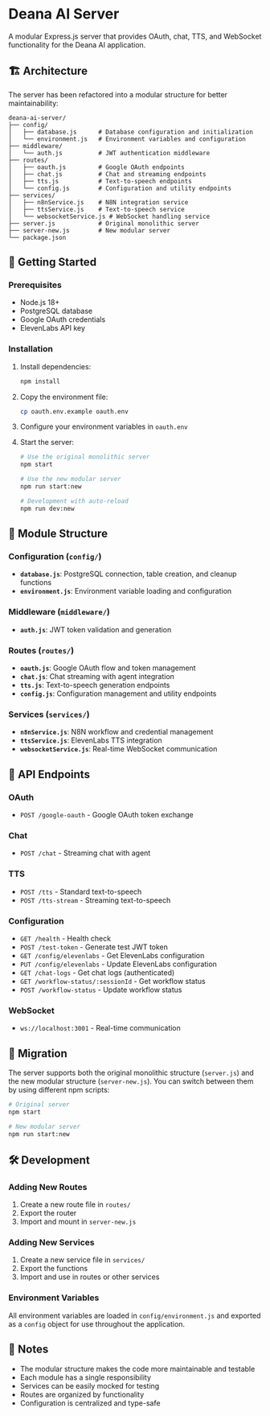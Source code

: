 # Deana AI Server

A modular Express.js server that provides OAuth, chat, TTS, and WebSocket functionality for the Deana AI application.

## 🏗️ Architecture

The server has been refactored into a modular structure for better maintainability:

```
deana-ai-server/
├── config/
│   ├── database.js      # Database configuration and initialization
│   └── environment.js   # Environment variables and configuration
├── middleware/
│   └── auth.js          # JWT authentication middleware
├── routes/
│   ├── oauth.js         # Google OAuth endpoints
│   ├── chat.js          # Chat and streaming endpoints
│   ├── tts.js           # Text-to-speech endpoints
│   └── config.js        # Configuration and utility endpoints
├── services/
│   ├── n8nService.js    # N8N integration service
│   ├── ttsService.js    # Text-to-speech service
│   └── websocketService.js # WebSocket handling service
├── server.js            # Original monolithic server
├── server-new.js        # New modular server
└── package.json
```

## 🚀 Getting Started

### Prerequisites

- Node.js 18+
- PostgreSQL database
- Google OAuth credentials
- ElevenLabs API key

### Installation

1. Install dependencies:

   ```bash
   npm install
   ```

2. Copy the environment file:

   ```bash
   cp oauth.env.example oauth.env
   ```

3. Configure your environment variables in `oauth.env`

4. Start the server:

   ```bash
   # Use the original monolithic server
   npm start

   # Use the new modular server
   npm run start:new

   # Development with auto-reload
   npm run dev:new
   ```

## 📁 Module Structure

### Configuration (`config/`)

- **`database.js`**: PostgreSQL connection, table creation, and cleanup functions
- **`environment.js`**: Environment variable loading and configuration

### Middleware (`middleware/`)

- **`auth.js`**: JWT token validation and generation

### Routes (`routes/`)

- **`oauth.js`**: Google OAuth flow and token management
- **`chat.js`**: Chat streaming with agent integration
- **`tts.js`**: Text-to-speech generation endpoints
- **`config.js`**: Configuration management and utility endpoints

### Services (`services/`)

- **`n8nService.js`**: N8N workflow and credential management
- **`ttsService.js`**: ElevenLabs TTS integration
- **`websocketService.js`**: Real-time WebSocket communication

## 🔧 API Endpoints

### OAuth

- `POST /google-oauth` - Google OAuth token exchange

### Chat

- `POST /chat` - Streaming chat with agent

### TTS

- `POST /tts` - Standard text-to-speech
- `POST /tts-stream` - Streaming text-to-speech

### Configuration

- `GET /health` - Health check
- `POST /test-token` - Generate test JWT token
- `GET /config/elevenlabs` - Get ElevenLabs configuration
- `PUT /config/elevenlabs` - Update ElevenLabs configuration
- `GET /chat-logs` - Get chat logs (authenticated)
- `GET /workflow-status/:sessionId` - Get workflow status
- `POST /workflow-status` - Update workflow status

### WebSocket

- `ws://localhost:3001` - Real-time communication

## 🔄 Migration

The server supports both the original monolithic structure (`server.js`) and the new modular structure (`server-new.js`). You can switch between them by using different npm scripts:

```bash
# Original server
npm start

# New modular server
npm run start:new
```

## 🛠️ Development

### Adding New Routes

1. Create a new route file in `routes/`
2. Export the router
3. Import and mount in `server-new.js`

### Adding New Services

1. Create a new service file in `services/`
2. Export the functions
3. Import and use in routes or other services

### Environment Variables

All environment variables are loaded in `config/environment.js` and exported as a `config` object for use throughout the application.

## 📝 Notes

- The modular structure makes the code more maintainable and testable
- Each module has a single responsibility
- Services can be easily mocked for testing
- Routes are organized by functionality
- Configuration is centralized and type-safe
